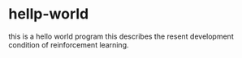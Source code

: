 # hellp-world
this is a hello world program
this describes the resent development condition of reinforcement learning. 

